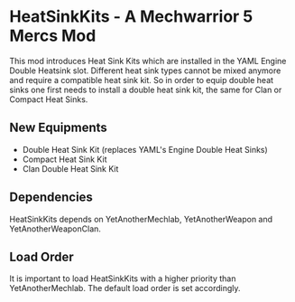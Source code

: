 # HeatSinkKits - A Mechwarrior 5 Mercs Mod

This mod introduces Heat Sink Kits which are installed in the YAML Engine Double Heatsink slot. 
Different heat sink types cannot be mixed anymore and require a compatible heat sink kit. So in order to equip double heat sinks
one first needs to install a double heat sink kit, the same for Clan or Compact Heat Sinks.

## New Equipments
- Double Heat Sink Kit (replaces YAML's Engine Double Heat Sinks)
- Compact Heat Sink Kit
- Clan Double Heat Sink Kit

## Dependencies

HeatSinkKits depends on YetAnotherMechlab, YetAnotherWeapon and YetAnotherWeaponClan.

## Load Order

It is important to load HeatSinkKits with a higher priority than YetAnotherMechlab. The default load order is set accordingly.
